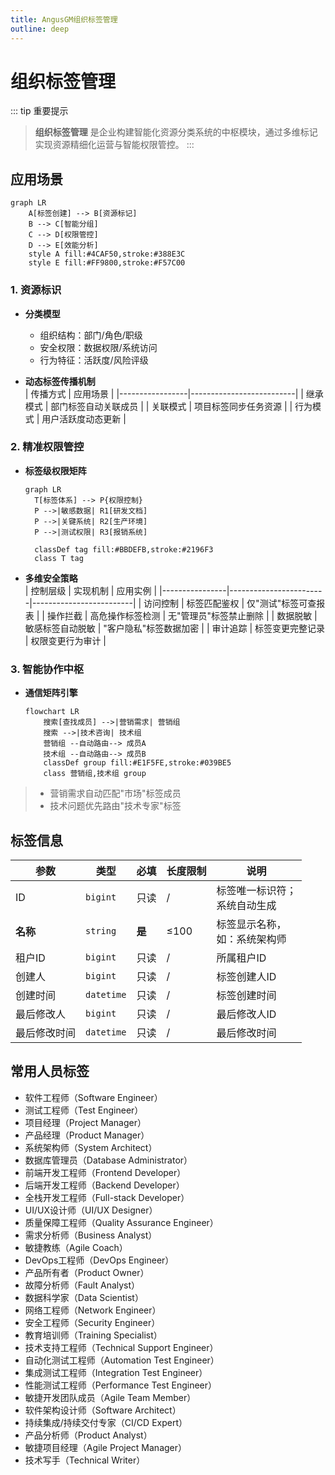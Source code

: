 ```yaml
---
title: AngusGM组织标签管理
outline: deep
---
```


# 组织标签管理

::: tip 重要提示
> **组织标签管理** 是企业构建智能化资源分类系统的中枢模块，通过多维标记实现资源精细化运营与智能权限管控。
:::

## 应用场景

```mermaid
graph LR
    A[标签创建] --> B[资源标记]
    B --> C[智能分组]
    C --> D[权限管控]
    D --> E[效能分析]
    style A fill:#4CAF50,stroke:#388E3C
    style E fill:#FF9800,stroke:#F57C00
```

### 1. 资源标识
- **分类模型**
    - 组织结构：部门/角色/职级
    - 安全权限：数据权限/系统访问
    - 行为特征：活跃度/风险评级

- **动态标签传播机制**  
  | 传播方式        | 应用场景                 |
  |-----------------|--------------------------|
  | 继承模式        | 部门标签自动关联成员      |
  | 关联模式        | 项目标签同步任务资源      |
  | 行为模式        | 用户活跃度动态更新        |

### 2. 精准权限管控
- **标签级权限矩阵**
  ```mermaid
  graph LR
    T[标签体系] --> P{权限控制}
    P -->|敏感数据| R1[研发文档]
    P -->|关键系统| R2[生产环境]
    P -->|测试权限| R3[报销系统]
    
    classDef tag fill:#BBDEFB,stroke:#2196F3
    class T tag
  ```

- **多维安全策略**  
  | 控制层级       | 实现机制               | 应用实例                |
  |----------------|------------------------|-------------------------|
  | 访问控制       | 标签匹配鉴权           | 仅"测试"标签可查报表     |
  | 操作拦截       | 高危操作标签检测       | 无"管理员"标签禁止删除   |
  | 数据脱敏       | 敏感标签自动脱敏       | "客户隐私"标签数据加密   |
  | 审计追踪       | 标签变更完整记录       | 权限变更行为审计         |

### 3. 智能协作中枢
- **通信矩阵引擎**
  ```mermaid
  flowchart LR
      搜索[查找成员] -->|营销需求| 营销组
      搜索 -->|技术咨询| 技术组
      营销组 --自动路由--> 成员A
      技术组 --自动路由--> 成员B
      classDef group fill:#E1F5FE,stroke:#039BE5
      class 营销组,技术组 group
  ```
> - 营销需求自动匹配"市场"标签成员
> - 技术问题优先路由"技术专家"标签

## 标签信息

| 参数                 | 类型         | 必填 | 长度限制 | 说明             |
|----------------------|--------------|------|----------|----------------|
| ID               | `bigint`     | 只读 | /        | 标签唯一标识符；<br/>系统自动生成 |
| **名称**             | `string`     | **是** | ≤100     | 标签显示名称，<br/>如：系统架构师 |
| 租户ID               | `bigint`     | 只读 | /        | 所属租户ID         |
| 创建人               | `bigint`     | 只读 | /        | 标签创建人ID        |
| 创建时间             | `datetime`   | 只读 | /        | 标签创建时间         |
| 最后修改人           | `bigint`     | 只读 | /        | 最后修改人ID        |
| 最后修改时间         | `datetime`   | 只读 | /        | 最后修改时间         |

## 常用人员标签

- 软件工程师（Software Engineer）
- 测试工程师（Test Engineer）
- 项目经理（Project Manager）
- 产品经理（Product Manager）
- 系统架构师（System Architect）
- 数据库管理员（Database Administrator）
- 前端开发工程师（Frontend Developer）
- 后端开发工程师（Backend Developer）
- 全栈开发工程师（Full-stack Developer）
- UI/UX设计师（UI/UX Designer）
- 质量保障工程师（Quality Assurance Engineer）
- 需求分析师（Business Analyst）
- 敏捷教练（Agile Coach）
- DevOps工程师（DevOps Engineer）
- 产品所有者（Product Owner）
- 故障分析师（Fault Analyst）
- 数据科学家（Data Scientist）
- 网络工程师（Network Engineer）
- 安全工程师（Security Engineer）
- 教育培训师（Training Specialist）
- 技术支持工程师（Technical Support Engineer）
- 自动化测试工程师（Automation Test Engineer）
- 集成测试工程师（Integration Test Engineer）
- 性能测试工程师（Performance Test Engineer）
- 敏捷开发团队成员（Agile Team Member）
- 软件架构设计师（Software Architect）
- 持续集成/持续交付专家（CI/CD Expert）
- 产品分析师（Product Analyst）
- 敏捷项目经理（Agile Project Manager）
- 技术写手（Technical Writer）
